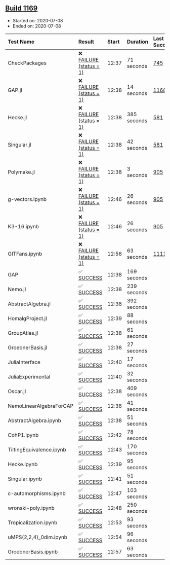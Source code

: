 ## [Build 1169](https://oscarci.mathematik.uni-kl.de/job/oscar-julia-1.4/1169/)

* Started on: 2020-07-08
* Ended on: 2020-07-08

| Test Name    | Result | Start | Duration | Last Success | First Failure |
|:-------------|:-------|:------|:---------|:-------------|:--------------|
| CheckPackages | ❌ [FAILURE (status = 1)](https://oscarci.mathematik.uni-kl.de/job/oscar-julia-1.4/1169/artifact/logs/build-1169/CheckPackages.log) | 12:37 | 71 seconds | [745](https://oscarci.mathematik.uni-kl.de/job/oscar-julia-1.4/745/) | [746](https://oscarci.mathematik.uni-kl.de/job/oscar-julia-1.4/746/) |
| GAP.jl | ❌ [FAILURE (status = 1)](https://oscarci.mathematik.uni-kl.de/job/oscar-julia-1.4/1169/artifact/logs/build-1169/GAP.jl.log) | 12:38 | 14 seconds | [1168](https://oscarci.mathematik.uni-kl.de/job/oscar-julia-1.4/1168/) | [1169](https://oscarci.mathematik.uni-kl.de/job/oscar-julia-1.4/1169/) |
| Hecke.jl | ❌ [FAILURE (status = 1)](https://oscarci.mathematik.uni-kl.de/job/oscar-julia-1.4/1169/artifact/logs/build-1169/Hecke.jl.log) | 12:38 | 385 seconds | [581](https://oscarci.mathematik.uni-kl.de/job/oscar-julia-1.4/581/) | [582](https://oscarci.mathematik.uni-kl.de/job/oscar-julia-1.4/582/) |
| Singular.jl | ❌ [FAILURE (status = 1)](https://oscarci.mathematik.uni-kl.de/job/oscar-julia-1.4/1169/artifact/logs/build-1169/Singular.jl.log) | 12:38 | 42 seconds | [581](https://oscarci.mathematik.uni-kl.de/job/oscar-julia-1.4/581/) | [582](https://oscarci.mathematik.uni-kl.de/job/oscar-julia-1.4/582/) |
| Polymake.jl | ❌ [FAILURE (status = 1)](https://oscarci.mathematik.uni-kl.de/job/oscar-julia-1.4/1169/artifact/logs/build-1169/Polymake.jl.log) | 12:38 | 3 seconds | [905](https://oscarci.mathematik.uni-kl.de/job/oscar-julia-1.4/905/) | [907](https://oscarci.mathematik.uni-kl.de/job/oscar-julia-1.4/907/) |
| g-vectors.ipynb | ❌ [FAILURE (status = 1)](https://oscarci.mathematik.uni-kl.de/job/oscar-julia-1.4/1169/artifact/logs/build-1169/g-vectors.ipynb.log) | 12:46 | 26 seconds | [905](https://oscarci.mathematik.uni-kl.de/job/oscar-julia-1.4/905/) | [907](https://oscarci.mathematik.uni-kl.de/job/oscar-julia-1.4/907/) |
| K3-16.ipynb | ❌ [FAILURE (status = 1)](https://oscarci.mathematik.uni-kl.de/job/oscar-julia-1.4/1169/artifact/logs/build-1169/K3-16.ipynb.log) | 12:46 | 26 seconds | [905](https://oscarci.mathematik.uni-kl.de/job/oscar-julia-1.4/905/) | [907](https://oscarci.mathematik.uni-kl.de/job/oscar-julia-1.4/907/) |
| GITFans.ipynb | ❌ [FAILURE (status = 1)](https://oscarci.mathematik.uni-kl.de/job/oscar-julia-1.4/1169/artifact/logs/build-1169/GITFans.ipynb.log) | 12:56 | 63 seconds | [1111](https://oscarci.mathematik.uni-kl.de/job/oscar-julia-1.4/1111/) | [1112](https://oscarci.mathematik.uni-kl.de/job/oscar-julia-1.4/1112/) |
| GAP | ✅ [SUCCESS](https://oscarci.mathematik.uni-kl.de/job/oscar-julia-1.4/1169/artifact/logs/build-1169/GAP.log) | 12:38 | 169 seconds |  |  |
| Nemo.jl | ✅ [SUCCESS](https://oscarci.mathematik.uni-kl.de/job/oscar-julia-1.4/1169/artifact/logs/build-1169/Nemo.jl.log) | 12:38 | 239 seconds |  |  |
| AbstractAlgebra.jl | ✅ [SUCCESS](https://oscarci.mathematik.uni-kl.de/job/oscar-julia-1.4/1169/artifact/logs/build-1169/AbstractAlgebra.jl.log) | 12:38 | 392 seconds |  |  |
| HomalgProject.jl | ✅ [SUCCESS](https://oscarci.mathematik.uni-kl.de/job/oscar-julia-1.4/1169/artifact/logs/build-1169/HomalgProject.jl.log) | 12:39 | 88 seconds |  |  |
| GroupAtlas.jl | ✅ [SUCCESS](https://oscarci.mathematik.uni-kl.de/job/oscar-julia-1.4/1169/artifact/logs/build-1169/GroupAtlas.jl.log) | 12:38 | 61 seconds |  |  |
| GroebnerBasis.jl | ✅ [SUCCESS](https://oscarci.mathematik.uni-kl.de/job/oscar-julia-1.4/1169/artifact/logs/build-1169/GroebnerBasis.jl.log) | 12:38 | 27 seconds |  |  |
| JuliaInterface | ✅ [SUCCESS](https://oscarci.mathematik.uni-kl.de/job/oscar-julia-1.4/1169/artifact/logs/build-1169/JuliaInterface.log) | 12:40 | 17 seconds |  |  |
| JuliaExperimental | ✅ [SUCCESS](https://oscarci.mathematik.uni-kl.de/job/oscar-julia-1.4/1169/artifact/logs/build-1169/JuliaExperimental.log) | 12:40 | 32 seconds |  |  |
| Oscar.jl | ✅ [SUCCESS](https://oscarci.mathematik.uni-kl.de/job/oscar-julia-1.4/1169/artifact/logs/build-1169/Oscar.jl.log) | 12:38 | 409 seconds |  |  |
| NemoLinearAlgebraForCAP | ✅ [SUCCESS](https://oscarci.mathematik.uni-kl.de/job/oscar-julia-1.4/1169/artifact/logs/build-1169/NemoLinearAlgebraForCAP.log) | 12:38 | 41 seconds |  |  |
| AbstractAlgebra.ipynb | ✅ [SUCCESS](https://oscarci.mathematik.uni-kl.de/job/oscar-julia-1.4/1169/artifact/logs/build-1169/AbstractAlgebra.ipynb.log) | 12:38 | 51 seconds |  |  |
| CohP1.ipynb | ✅ [SUCCESS](https://oscarci.mathematik.uni-kl.de/job/oscar-julia-1.4/1169/artifact/logs/build-1169/CohP1.ipynb.log) | 12:42 | 78 seconds |  |  |
| TiltingEquivalence.ipynb | ✅ [SUCCESS](https://oscarci.mathematik.uni-kl.de/job/oscar-julia-1.4/1169/artifact/logs/build-1169/TiltingEquivalence.ipynb.log) | 12:43 | 170 seconds |  |  |
| Hecke.ipynb | ✅ [SUCCESS](https://oscarci.mathematik.uni-kl.de/job/oscar-julia-1.4/1169/artifact/logs/build-1169/Hecke.ipynb.log) | 12:39 | 95 seconds |  |  |
| Singular.ipynb | ✅ [SUCCESS](https://oscarci.mathematik.uni-kl.de/job/oscar-julia-1.4/1169/artifact/logs/build-1169/Singular.ipynb.log) | 12:41 | 51 seconds |  |  |
| c-automorphisms.ipynb | ✅ [SUCCESS](https://oscarci.mathematik.uni-kl.de/job/oscar-julia-1.4/1169/artifact/logs/build-1169/c-automorphisms.ipynb.log) | 12:47 | 103 seconds |  |  |
| wronski-poly.ipynb | ✅ [SUCCESS](https://oscarci.mathematik.uni-kl.de/job/oscar-julia-1.4/1169/artifact/logs/build-1169/wronski-poly.ipynb.log) | 12:48 | 250 seconds |  |  |
| Tropicalization.ipynb | ✅ [SUCCESS](https://oscarci.mathematik.uni-kl.de/job/oscar-julia-1.4/1169/artifact/logs/build-1169/Tropicalization.ipynb.log) | 12:53 | 93 seconds |  |  |
| uMPS(2,2,4)_0dim.ipynb | ✅ [SUCCESS](https://oscarci.mathematik.uni-kl.de/job/oscar-julia-1.4/1169/artifact/logs/build-1169/uMPS-2-2-4-_0dim.ipynb.log) | 12:54 | 96 seconds |  |  |
| GroebnerBasis.ipynb | ✅ [SUCCESS](https://oscarci.mathematik.uni-kl.de/job/oscar-julia-1.4/1169/artifact/logs/build-1169/GroebnerBasis.ipynb.log) | 12:57 | 63 seconds |  |  |
